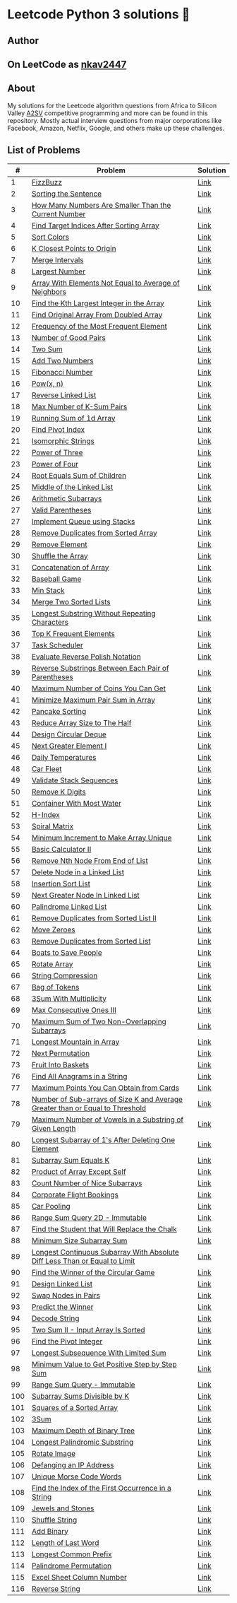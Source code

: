 # Leetcode Python 3 solutions 🚀

## Author

## On LeetCode as [nkav2447](https://leetcode.com/nkav2447/)

## About

My solutions for the Leetcode algorithm questions from Africa to Silicon Valley [A2SV](https://a2sv.org/) competitive programming and more can be found in this repository. Mostly actual interview questions from major corporations like Facebook, Amazon, Netflix, Google, and others make up these challenges.

## List of Problems

| #   | Problem                                                                                                                                                                                       | Solution                                                                                                                   |
| --- | --------------------------------------------------------------------------------------------------------------------------------------------------------------------------------------------- | -------------------------------------------------------------------------------------------------------------------------- |
| 1   | [FizzBuzz](https://leetcode.com/problems/fizz-buzz/)                                                                                                                                          | [Link](https://github.com/nkav2447/competitive_programming/blob/main/solutions/fizz-buzz.py)                               |
| 2   | [Sorting the Sentence](https://leetcode.com/problems/sorting-the-sentence/)                                                                                                                   | [Link](https://github.com/nkav2447/competitive_programming/blob/main/solutions/sorting_the_sentence.py)                    |
| 3   | [How Many Numbers Are Smaller Than the Current Number](https://leetcode.com/problems/how-many-numbers-are-smaller-than-the-current-number/)                                                   | [Link](https://github.com/nkav2447/competitive_programming/blob/main/solutions/smaller_than_current.py)                    |
| 4   | [Find Target Indices After Sorting Array](https://leetcode.com/problems/find-target-indices-after-sorting-array/)                                                                             | [Link](https://github.com/nkav2447/competitive_programming/blob/main/solutions/find_target_index.py)                       |
| 5   | [Sort Colors](https://leetcode.com/problems/sort-colors/)                                                                                                                                     | [Link](https://github.com/nkav2447/competitive_programming/blob/main/solutions/sort_colors.py)                             |
| 6   | [ K Closest Points to Origin](https://leetcode.com/problems/k-closest-points-to-origin/)                                                                                                      | [Link](https://github.com/nkav2447/competitive_programming/blob/main/solutions/k_to_the_origin.py)                         |
| 7   | [ Merge Intervals](https://leetcode.com/problems/merge-intervals/)                                                                                                                            | [Link](https://github.com/nkav2447/competitive_programming/blob/main/solutions/merge_intervals.py)                         |
| 8   | [ Largest Number](https://leetcode.com/problems/largest-number/)                                                                                                                              | [Link](https://github.com/nkav2447/competitive_programming/blob/main/solutions/largest_number.py)                          |
| 9   | [ Array With Elements Not Equal to Average of Neighbors](https://leetcode.com/problems/array-with-elements-not-equal-to-average-of-neighbors/)                                                | [Link](https://github.com/nkav2447/competitive_programming/blob/main/solutions/rearrange_arr.py)                           |
| 10  | [ Find the Kth Largest Integer in the Array](https://leetcode.com/problems/find-the-kth-largest-integer-in-the-array/)                                                                        | [Link](https://github.com/nkav2447/competitive_programming/blob/main/solutions/kth_largest.py)                             |
| 11  | [ Find Original Array From Doubled Array](https://leetcode.com/problems/find-original-array-from-doubled-array/)                                                                              | [Link](https://github.com/nkav2447/competitive_programming/blob/main/solutions/find_original_array.py)                     |
| 12  | [ Frequency of the Most Frequent Element](https://leetcode.com/problems/frequency-of-the-most-frequent-element/)                                                                              | [Link](https://github.com/nkav2447/competitive_programming/blob/main/solutions/max__frequency.py)                          |
| 13  | [ Number of Good Pairs](https://leetcode.com/problems/number-of-good-pairs/)                                                                                                                  | [Link](https://github.com/nkav2447/competitive_programming/blob/main/solutions/num_of_identical_pairs.py)                  |
| 14  | [ Two Sum](https://leetcode.com/problems/two-sum/)                                                                                                                                            | [Link](https://github.com/nkav2447/competitive_programming/blob/main/solutions/two_sum.py)                                 |
| 15  | [ Add Two Numbers](https://leetcode.com/problems/add-two-numbers/)                                                                                                                            | [Link](https://github.com/nkav2447/competitive_programming/blob/main/solutions/add_two_numbers.py)                         |
| 15  | [ Fibonacci Number](https://leetcode.com/problems/fibonacci-number/)                                                                                                                          | [Link](https://github.com/nkav2447/competitive_programming/blob/main/solutions/fibonacci_number.py)                        |
| 16  | [ Pow(x, n)](https://leetcode.com/problems/powx-n/)                                                                                                                                           | [Link](https://github.com/nkav2447/competitive_programming/blob/main/solutions/pow_fun.py)                                 |
| 17  | [ Reverse Linked List](https://leetcode.com/problems/reverse-linked-list/)                                                                                                                    | [Link](https://github.com/nkav2447/competitive_programming/blob/main/solutions/reverse_linked_list.py)                     |
| 18  | [ Max Number of K-Sum Pairs](https://leetcode.com/problems/max-number-of-k-sum-pairs/)                                                                                                        | [Link](https://github.com/nkav2447/competitive_programming/blob/main/solutions/max_no_of_k_sum_pairs.py)                   |
| 19  | [ Running Sum of 1d Array](https://leetcode.com/problems/running-sum-of-1d-array/)                                                                                                            | [Link](https://github.com/nkav2447/competitive_programming/blob/main/solutions/running_sum_of_1d_arr.py)                   |
| 20  | [ Find Pivot Index](https://leetcode.com/problems/find-pivot-index/)                                                                                                                          | [Link](https://github.com/nkav2447/competitive_programming/blob/main/solutions/find_pivot_index.py)                        |
| 21  | [ Isomorphic Strings](https://leetcode.com/problems/isomorphic-strings/)                                                                                                                      | [Link](https://github.com/nkav2447/competitive_programming/blob/main/solutions/isomorphic_strings.py)                      |
| 22  | [ Power of Three](https://leetcode.com/problems/power-of-three/)                                                                                                                              | [Link](https://github.com/nkav2447/competitive_programming/blob/main/solutions/power_of_three.py)                          |
| 23  | [ Power of Four](https://leetcode.com/problems/power-of-four/)                                                                                                                                | [Link](https://github.com/nkav2447/competitive_programming/blob/main/solutions/power_of_four.py)                           |
| 24  | [ Root Equals Sum of Children](https://leetcode.com/problems/root-equals-sum-of-children/)                                                                                                    | [Link](https://github.com/nkav2447/competitive_programming/blob/main/solutions/check_tree.py)                              |
| 25  | [ Middle of the Linked List](https://leetcode.com/problems/middle-of-the-linked-list/)                                                                                                        | [Link](https://github.com/nkav2447/competitive_programming/blob/main/solutions/mid_linked_list.py)                         |
| 26  | [ Arithmetic Subarrays](https://leetcode.com/problems/arithmetic-subarrays/)                                                                                                                  | [Link](https://github.com/nkav2447/competitive_programming/blob/main/solutions/arithmetic_sub_arr.py)                      |
| 27  | [ Valid Parentheses](https://leetcode.com/problems/valid-parentheses/)                                                                                                                        | [Link](https://github.com/nkav2447/competitive_programming/blob/main/solutions/vaild_parentheses.py)                       |
| 27  | [ Implement Queue using Stacks](https://leetcode.com/problems/implement-queue-using-stacks/)                                                                                                  | [Link](https://github.com/nkav2447/competitive_programming/blob/main/solutions/implement_queue.py)                         |
| 28  | [ Remove Duplicates from Sorted Array](https://leetcode.com/problems/remove-duplicates-from-sorted-array/)                                                                                    | [Link](https://github.com/nkav2447/competitive_programming/blob/main/solutions/remove_duplicates_from_sorted_array.py)     |
| 29  | [ Remove Element](https://leetcode.com/problems/remove-element/)                                                                                                                              | [Link](https://github.com/nkav2447/competitive_programming/blob/main/solutions/remove_element.py)                          |
| 30  | [ Shuffle the Array](https://leetcode.com/problems/shuffle-the-array/)                                                                                                                        | [Link](https://github.com/nkav2447/competitive_programming/blob/main/solutions/shuffle_the_array.py)                       |
| 31  | [ Concatenation of Array](https://leetcode.com/problems/concatenation-of-array/)                                                                                                              | [Link](https://github.com/nkav2447/competitive_programming/blob/main/solutions/concatnenation_of_array.py)                 |
| 32  | [ Baseball Game](https://leetcode.com/problems/baseball-game/)                                                                                                                                | [Link](https://github.com/nkav2447/competitive_programming/blob/main/solutions/baseball_game.py)                           |
| 33  | [ Min Stack](https://leetcode.com/problems/min-stack/)                                                                                                                                        | [Link](https://github.com/nkav2447/competitive_programming/blob/main/solutions/min_stack.py)                               |
| 34  | [ Merge Two Sorted Lists](https://leetcode.com/problems/merge-two-sorted-lists/)                                                                                                              | [Link](https://github.com/nkav2447/competitive_programming/blob/main/solutions/merger_two_sorted.py)                       |
| 35  | [ Longest Substring Without Repeating Characters](https://leetcode.com/problems/longest-substring-without-repeating-characters/)                                                              | [Link](https://github.com/nkav2447/competitive_programming/blob/main/solutions/longest_substr_without_rep.py)              |
| 36  | [ Top K Frequent Elements](https://leetcode.com/problems/top-k-frequent-elements/)                                                                                                            | [Link](https://github.com/nkav2447/competitive_programming/blob/main/solutions/top_k_elements.py)                          |
| 37  | [ Task Scheduler](https://leetcode.com/problems/task-scheduler/)                                                                                                                              | [Link](https://github.com/nkav2447/competitive_programming/blob/main/solutions/task_scheduler.py)                          |
| 38  | [ Evaluate Reverse Polish Notation](https://leetcode.com/problems/evaluate-reverse-polish-notation/)                                                                                          | [Link](https://github.com/nkav2447/competitive_programming/blob/main/solutions/evaluate_reverse_polish.py)                 |
| 39  | [ Reverse Substrings Between Each Pair of Parentheses](https://leetcode.com/problems/reverse-substrings-between-each-pair-of-parentheses/)                                                    | [Link](https://github.com/nkav2447/competitive_programming/blob/main/solutions/reverse_substr_between_each_pair.py)        |
| 40  | [ Maximum Number of Coins You Can Get](https://leetcode.com/problems/maximum-number-of-coins-you-can-get/)                                                                                    | [Link](https://github.com/nkav2447/competitive_programming/blob/main/solutions/max_no_of_coins.py)                         |
| 41  | [ Minimize Maximum Pair Sum in Array](https://leetcode.com/problems/minimize-maximum-pair-sum-in-array/s)                                                                                     | [Link](https://github.com/nkav2447/competitive_programming/blob/main/solutions/min_max_pair_sum.py)                        |
| 42  | [ Pancake Sorting](https://leetcode.com/problems/pancake-sorting/)                                                                                                                            | [Link](https://github.com/nkav2447/competitive_programming/blob/main/solutions/pancake_sorting.py)                         |
| 43  | [ Reduce Array Size to The Half](https://leetcode.com/problems/reduce-array-size-to-the-half/)                                                                                                | [Link](https://github.com/nkav2447/competitive_programming/blob/main/solutions/reduce_arr_to_half_size.py)                 |
| 44  | [ Design Circular Deque](https://leetcode.com/problems/design-circular-deque/)                                                                                                                | [Link](https://github.com/nkav2447/competitive_programming/blob/main/solutions/design_circular_deque.py)                   |
| 45  | [ Next Greater Element I](https://leetcode.com/problems/next-greater-element-i/)                                                                                                              | [Link](https://github.com/nkav2447/competitive_programming/blob/main/solutions/next_greater_element_I.py)                  |
| 46  | [ Daily Temperatures](https://leetcode.com/problems/daily-temperatures/)                                                                                                                      | [Link](https://github.com/nkav2447/competitive_programming/blob/main/solutions/daily_tempratures.py)                       |
| 48  | [ Car Fleet](https://leetcode.com/problems/car-fleet/)                                                                                                                                        | [Link](https://github.com/nkav2447/competitive_programming/blob/main/solutions/car_fleet.py)                               |
| 49  | [ Validate Stack Sequences](https://leetcode.com/problems/validate-stack-sequences/)                                                                                                          | [Link]()                                                                                                                   |
| 50  | [ Remove K Digits](https://leetcode.com/problems/remove-k-digits/)                                                                                                                            | [Link](https://leetcode.com/problems/remove-k-digits/)                                                                     |
| 51  | [ Container With Most Water](https://leetcode.com/problems/container-with-most-water/)                                                                                                        | [Link](https://github.com/nkav2447/competitive_programming/blob/main/solutions/container_with_most_water.py)               |
| 52  | [ H-Index](https://leetcode.com/problems/h-index/)                                                                                                                                            | [Link](https://github.com/nkav2447/competitive_programming/blob/main/solutions/h-index.py)                                 |
| 53  | [ Spiral Matrix](https://leetcode.com/problems/spiral-matrix/)                                                                                                                                | [Link](https://github.com/nkav2447/competitive_programming/blob/main/solutions/spiral_matrix.py)                           |
| 54  | [ Minimum Increment to Make Array Unique](https://leetcode.com/problems/minimum-increment-to-make-array-unique/)                                                                              | [Link](https://github.com/nkav2447/competitive_programming/blob/main/solutions/minimum_increment_to_make_unique.py)        |
| 55  | [ Basic Calculator II](https://leetcode.com/problems/basic-calculator-ii/)                                                                                                                    | [Link](https://github.com/nkav2447/competitive_programming/blob/main/solutions/basic_calculator_II.py)                     |
| 56  | [Remove Nth Node From End of List](https://leetcode.com/problems/remove-nth-node-from-end-of-list/)                                                                                           | [Link](https://github.com/nkav2447/competitive_programming/blob/main/solutions/remove_nth_from_end.py)                     |
| 57  | [ Delete Node in a Linked List](https://leetcode.com/problems/delete-node-in-a-linked-list/)                                                                                                  | [Link](https://github.com/nkav2447/competitive_programming/blob/main/solutions/delete_node.py)                             |
| 58  | [ Insertion Sort List](https://leetcode.com/problems/insertion-sort-list/)                                                                                                                    | [Link](https://github.com/nkav2447/competitive_programming/blob/main/solutions/insertion_sort_list.py)                     |
| 59  | [ Next Greater Node In Linked List](https://leetcode.com/problems/next-greater-node-in-linked-list/)                                                                                          | [Link](https://github.com/nkav2447/competitive_programming/blob/main/solutions/next_greater_node.py)                       |
| 60  | [ Palindrome Linked List](https://leetcode.com/problems/palindrome-linked-list/)                                                                                                              | [Link](https://github.com/nkav2447/competitive_programming/blob/main/solutions/palindrome_linked_list.py)                  |
| 61  | [ Remove Duplicates from Sorted List II](https://leetcode.com/problems/remove-duplicates-from-sorted-list-ii/)                                                                                | [Link](https://github.com/nkav2447/competitive_programming/blob/main/solutions/remove_duplicates_from_sorted_list_II.py)   |
| 62  | [ Move Zeroes](https://leetcode.com/problems/move-zeroes/submissions/)                                                                                                                        | [Link](https://github.com/nkav2447/competitive_programming/blob/main/solutions/move_zeroes.py)                             |
| 63  | [Remove Duplicates from Sorted List](https://leetcode.com/problems/remove-duplicates-from-sorted-list/)                                                                                       | [Link](https://github.com/nkav2447/competitive_programming/blob/main/solutions/remove_duplicates_from_sorted_list.py)      |
| 64  | [ Boats to Save People](https://leetcode.com/problems/boats-to-save-people/)                                                                                                                  | [Link](https://github.com/nkav2447/competitive_programming/blob/main/solutions/boats_to_save_people.py)                    |
| 65  | [ Rotate Array](https://leetcode.com/problems/rotate-array/)                                                                                                                                  | [Link](https://github.com/nkav2447/competitive_programming/blob/main/solutions/rotate_array.py)                            |
| 66  | [ String Compression](https://leetcode.com/problems/string-compression/)                                                                                                                      | [Link](https://github.com/nkav2447/competitive_programming/blob/main/solutions/string_compression.py)                      |
| 67  | [ Bag of Tokens](https://leetcode.com/problems/bag-of-tokens/)                                                                                                                                | [Link](https://github.com/nkav2447/competitive_programming/blob/main/solutions/bag_of_tokens.py)                           |
| 68  | [ 3Sum With Multiplicity](https://leetcode.com/problems/3sum-with-multiplicity/)                                                                                                              | [Link](https://github.com/nkav2447/competitive_programming/blob/main/solutions/3sum_with_multiplicity.py)                  |
| 69  | [ Max Consecutive Ones III](https://leetcode.com/problems/max-consecutive-ones-iii/)                                                                                                          | [Link](https://github.com/nkav2447/competitive_programming/blob/main/solutions/max_consecutive_ones.py)                    |
| 70  | [ Maximum Sum of Two Non-Overlapping Subarrays](https://leetcode.com/problems/maximum-sum-of-two-non-overlapping-subarrays/)                                                                  | [Link](https://github.com/nkav2447/competitive_programming/blob/main/solutions/maximum_som_two_non_overlapping_sub_arr.py) |
| 71  | [ Longest Mountain in Array](https://leetcode.com/problems/longest-mountain-in-array/)                                                                                                        | [Link](https://github.com/nkav2447/competitive_programming/blob/main/solutions/longest_mountain_arr.py)                    |
| 72  | [ Next Permutation](https://leetcode.com/problems/next-permutation/)                                                                                                                          | [Link](https://github.com/nkav2447/competitive_programming/blob/main/solutions/next_permutation.py)                        |
| 73  | [ Fruit Into Baskets](https://leetcode.com/problems/fruit-into-baskets/)                                                                                                                      | [Link](https://github.com/nkav2447/competitive_programming/blob/main/solutions/fruit_in_to_baskets.py)                     |
| 76  | [ Find All Anagrams in a String](https://leetcode.com/problems/find-all-anagrams-in-a-string/)                                                                                                | [Link](https://github.com/nkav2447/competitive_programming/blob/main/solutions/find_all_anagrams_in_a_string.py)           |
| 77  | [ Maximum Points You Can Obtain from Cards](https://leetcode.com/problems/maximum-points-you-can-obtain-from-cards/)                                                                          | [Link](https://github.com/nkav2447/competitive_programming/blob/main/solutions/max_score.py)                               |
| 78  | [Number of Sub-arrays of Size K and Average Greater than or Equal to Threshold](https://leetcode.com/problems/number-of-sub-arrays-of-size-k-and-average-greater-than-or-equal-to-threshold/) | [Link](https://github.com/nkav2447/competitive_programming/blob/main/solutions/number_of_sub_arrays.py)                    |
| 79  | [ Maximum Number of Vowels in a Substring of Given Length](https://leetcode.com/problems/maximum-number-of-vowels-in-a-substring-of-given-length/)                                            | [Link](https://github.com/nkav2447/competitive_programming/blob/main/solutions/max_vowels.py)                              |
| 80  | [ Longest Subarray of 1's After Deleting One Element](https://leetcode.com/problems/longest-subarray-of-1s-after-deleting-one-element/)                                                       | [Link](https://github.com/nkav2447/competitive_programming/blob/main/solutions/longest_sub_array.py)                       |
| 81  | [Subarray Sum Equals K ](https://leetcode.com/problems/subarray-sum-equals-k/)                                                                                                                | [Link](https://github.com/nkav2447/competitive_programming/blob/main/solutions/sub_array_sum.py)                           |
| 82  | [Product of Array Except Self ](https://leetcode.com/problems/product-of-array-except-self)                                                                                                   | [Link](https://github.com/nkav2447/competitive_programming/blob/main/solutions/product_of_array_except_self.py)            |
| 83  | [ Count Number of Nice Subarrays](https://leetcode.com/problems/count-number-of-nice-subarrays/)                                                                                              | [Link](https://github.com/nkav2447/competitive_programming/blob/main/solutions/count_number_of_sub_arrays.py)              |
| 84  | [Corporate Flight Bookings ](https://leetcode.com/problems/corporate-flight-bookings/)                                                                                                        | [Link](https://github.com/nkav2447/competitive_programming/blob/main/solutions/corporate_flight_booking.py)                |
| 85  | [Car Pooling ](https://leetcode.com/problems/car-pooling/)                                                                                                                                    | [Link](https://github.com/nkav2447/competitive_programming/blob/main/solutions/car_pooling.py)                             |
| 86  | [Range Sum Query 2D - Immutable](https://leetcode.com/problems/range-sum-query-2d-immutable/)                                                                                                 | [Link](https://github.com/nkav2447/competitive_programming/blob/main/solutions/range_sum_query_2d_immutable.py)            |
| 87  | [Find the Student that Will Replace the Chalk](https://leetcode.com/problems/find-the-student-that-will-replace-the-chalk/)                                                                   | [Link](https://github.com/nkav2447/competitive_programming/blob/main/solutions/find_student_that_replace_the_chalk.py)     |
| 88  | [Minimum Size Subarray Sum](https://leetcode.com/problems/minimum-size-subarray-sum/)                                                                                                         | [Link](https://github.com/nkav2447/competitive_programming/blob/main/solutions/min_size_sub_arr.py)                        |
| 89  | [Longest Continuous Subarray With Absolute Diff Less Than or Equal to Limit](https://leetcode.com/problems/longest-continuous-subarray-with-absolute-diff-less-than-or-equal-to-limit/)       | [Link](https://github.com/nkav2447/competitive_programming/blob/main/solutions/longest_cont_sub_arr.py)                    |
| 90  | [Find the Winner of the Circular Game](https://leetcode.com/problems/find-the-winner-of-the-circular-game/)                                                                                   | [Link](https://github.com/nkav2447/competitive_programming/blob/main/solutions/find_the_winner_of_the_circular_game.py)    |
| 91  | [ Design Linked List](https://leetcode.com/problems/design-linked-list/)                                                                                                                      | [Link](https://github.com/nkav2447/competitive_programming/blob/main/solutions/design_linked_list.py)                      |
| 92  | [ Swap Nodes in Pairs](https://leetcode.com/problems/swap-nodes-in-pairs/)                                                                                                                    | [Link](https://github.com/nkav2447/competitive_programming/blob/main/solutions/swap_node_in_pairs.py)                      |
| 93  | [Predict the Winner](https://leetcode.com/problems/predict-the-winner/)                                                                                                                       | [Link](https://github.com/nkav2447/competitive_programming/blob/main/solutions/predict_the_winner.py)                      |
| 94  | [Decode String](https://leetcode.com/problems/decode-string/)                                                                                                                                 | [Link](https://github.com/nkav2447/competitive_programming/blob/main/solutions/decode_string.py)                           |
| 95  | [Two Sum II - Input Array Is Sorted](https://leetcode.com/problems/two-sum-ii-input-array-is-sorted/)                                                                                         | [Link](https://github.com/nkav2447/competitive_programming/blob/main/solutions/two_sum_II.py)                              |
|  96 | [Find the Pivot Integer](https://leetcode.com/problems/find-the-pivot-integer/)                                            | [Link](https://github.com/nkav2447/competitive_programming/blob/main/solutions/find_the_pivot_integer.py)
|  97 | [Longest Subsequence With Limited Sum](https://leetcode.com/problems/longest-subsequence-with-limited-sum/)                                            | [Link](https://github.com/nkav2447/competitive_programming/blob/main/solutions/longest_subsequence_with_limited_sum.py) 
|  98 | [Minimum Value to Get Positive Step by Step Sum](https://leetcode.com/problems/minimum-value-to-get-positive-step-by-step-sum/)                                            | [Link](https://github.com/nkav2447/competitive_programming/blob/main/solutions/min_value_to_get_posetive_step_by_step.py) 
| 99  | [Range Sum Query - Immutable](https://leetcode.com/problems/range-sum-query-immutable/)                                            | [Link](https://github.com/nkav2447/competitive_programming/blob/main/solutions/range_sum_query_immutable.py) 
| 100  | [Subarray Sums Divisible by K](https://leetcode.com/problems/subarray-sums-divisible-by-k/)                                            | [Link](https://github.com/nkav2447/competitive_programming/blob/main/solutions/sub_array_sum_divisible_by_k.py) 
| 101  | [Squares of a Sorted Array](https://leetcode.com/problems/squares-of-a-sorted-array/)                                            | [Link](https://github.com/nkav2447/competitive_programming/blob/main/solutions/squares_of_sorted_array.py) 
|  102 | [3Sum](https://leetcode.com/problems/3sum/)                                            | [Link](https://github.com/nkav2447/competitive_programming/blob/main/solutions/3sum.py) 
| 103  | [Maximum Depth of Binary Tree](https://leetcode.com/problems/maximum-depth-of-binary-tree/)                                            | [Link](https://github.com/nkav2447/competitive_programming/blob/main/solutions/max_depth_of_binary_tree.py)
| 104  | [Longest Palindromic Substring](https://leetcode.com/problems/longest-palindromic-substring/)                                            | [Link](https://github.com/nkav2447/competitive_programming/blob/main/solutions/longest_palindromic_substring.py) 
| 105  | [Rotate Image](https://leetcode.com/problems/rotate-image/)                                            | [Link](https://github.com/nkav2447/competitive_programming/blob/main/solutions/rotate_image.py)
|  106 | [Defanging an IP Address](https://leetcode.com/problems/defanging-an-ip-address/)                                            | [Link](https://github.com/nkav2447/competitive_programming/blob/main/solutions/defanged_ip_address.py) 
|  107 | [Unique Morse Code Words](https://leetcode.com/problems/unique-morse-code-words/)                                            | [Link](https://github.com/nkav2447/competitive_programming/blob/main/solutions/unique_morse_code_words.py) 
|  108 | [Find the Index of the First Occurrence in a String](https://leetcode.com/problems/find-the-index-of-the-first-occurrence-in-a-string/)                                            | [Link](https://github.com/nkav2447/competitive_programming/blob/main/solutions/find_index_of_first_occurance_in_string.py) 
| 109  | [Jewels and Stones](https://leetcode.com/problems/jewels-and-stones/)                                            | [Link](https://github.com/nkav2447/competitive_programming/blob/main/solutions/jewels_and_stones.py) 
|  110 | [Shuffle String](https://leetcode.com/problems/shuffle-string/)                                            | [Link](https://github.com/nkav2447/competitive_programming/blob/main/solutions/shuffle_string.py) 
|  111 | [Add Binary](https://leetcode.com/problems/add-binary/)                                            | [Link](https://github.com/nkav2447/competitive_programming/blob/main/solutions/add_binary.py)
|  112 | [Length of Last Word](https://leetcode.com/problems/length-of-last-word/)                                            | [Link](https://github.com/nkav2447/competitive_programming/blob/main/solutions/length_of_last_word.py)
| 113  | [Longest Common Prefix](https://leetcode.com/problems/longest-common-prefix/)                                            | [Link](https://github.com/nkav2447/competitive_programming/blob/main/solutions/longest_common_prefix.py) 
|  114 | [Palindrome Permutation](https://leetcode.com/problems/palindrome-permutation/)                                            | [Link](https://github.com/nkav2447/competitive_programming/blob/main/solutions/palindrome_permutation.py) 
|  115 | [ Excel Sheet Column Number](https://leetcode.com/problems/excel-sheet-column-number)                                            | [Link](https://github.com/nkav2447/competitive_programming/blob/main/solutions/excel_sheet_column_number.py) 
| 116  | [Reverse String](https://leetcode.com/problems/reverse-string/)                                            | [Link](https://github.com/nkav2447/competitive_programming/blob/main/solutions/reverse_string.py) 
